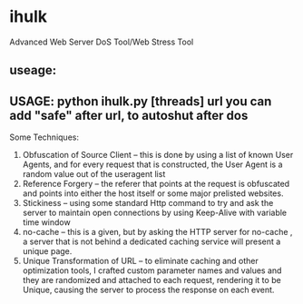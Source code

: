 ihulk
=====

Advanced Web Server DoS Tool/Web Stress Tool

useage:
---------------------------------------------------
USAGE: python ihulk.py [threads] url
you can add "safe" after url, to autoshut after dos
---------------------------------------------------

Some Techniques:
1. Obfuscation of Source Client – this is done by using a list of known User Agents, and for every request that is constructed, the User Agent is a random value out of the useragent list
2. Reference Forgery – the referer that points at the request is obfuscated and points into either the host itself or some major prelisted websites.
3. Stickiness – using some standard Http command to try and ask the server to maintain open connections by using Keep-Alive with variable time window
4. no-cache – this is a given, but by asking the HTTP server for no-cache , a server that is not behind a dedicated caching service will present a unique page.
5. Unique Transformation of URL – to eliminate caching and other optimization tools, I crafted custom parameter names and values and they are randomized and attached to each request, rendering it to be Unique, causing the server to process the response on each event.


